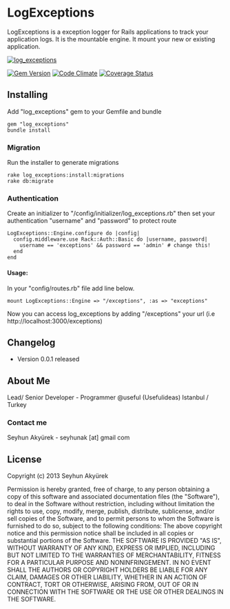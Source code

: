 # LogExceptions
LogExceptions is a exception logger for Rails applications to track your application logs. It is the mountable engine. It mount your new or existing application.

[![log_exceptions](http://i.imgur.com/JoAxHW5.jpg)][log_exceptions]


[![Gem Version](https://badge.fury.io/rb/log_exceptions.png)][gem]
[![Code Climate](https://codeclimate.com/github/seyhunak/log_exceptions.png)][codeclimate]
[![Coverage Status](https://coveralls.io/repos/seyhunak/log_exceptions/badge.png?branch=master)][coveralls]

[log_exceptions]: https://rubygems.org/gems/log_exceptions
[gem]: https://rubygems.org/gems/log_exceptions
[codeclimate]: https://codeclimate.com/github/seyhunak/log_exceptions
[coveralls]: https://coveralls.io/r/seyhunak/log_exceptions

## Installing

Add "log_exceptions" gem to your Gemfile and bundle

    gem "log_exceptions"
    bundle install

### Migration

Run the installer to generate migrations

    rake log_exceptions:install:migrations
    rake db:migrate

### Authentication

Create an initializer to "/config/initializer/log_exceptions.rb" then set your  authentication "username" and "password" to protect route

    LogExceptions::Engine.configure do |config|
      config.middleware.use Rack::Auth::Basic do |username, password|
        username == 'exceptions' && password == 'admin' # change this!
      end
    end

#### Usage:

In your "config/routes.rb" file add line below.

    mount LogExceptions::Engine => "/exceptions", :as => "exceptions"

Now you can access log_exceptions by adding "/exceptions" your url (i.e http://localhost:3000/exceptions)



## Changelog
   - Version 0.0.1 released


## About Me
Lead/ Senior Developer - Programmer @useful (Usefulideas) Istanbul / Turkey

### Contact me
Seyhun Akyürek - seyhunak [at] gmail com


## License
Copyright (c) 2013 Seyhun Akyürek

Permission is hereby granted, free of charge, to any person obtaining a copy of this software and associated documentation files (the "Software"), to deal in the Software without restriction, including without limitation the rights to use, copy, modify, merge, publish, distribute, sublicense, and/or sell copies of the Software, and to permit persons to whom the Software is furnished to do so, subject to the following conditions:
The above copyright notice and this permission notice shall be included in all copies or substantial portions of the Software.
THE SOFTWARE IS PROVIDED "AS IS", WITHOUT WARRANTY OF ANY KIND, EXPRESS OR IMPLIED, INCLUDING BUT NOT LIMITED TO THE WARRANTIES OF MERCHANTABILITY, FITNESS FOR A PARTICULAR PURPOSE AND NONINFRINGEMENT. IN NO EVENT SHALL THE AUTHORS OR COPYRIGHT HOLDERS BE LIABLE FOR ANY CLAIM, DAMAGES OR OTHER LIABILITY, WHETHER IN AN ACTION OF CONTRACT, TORT OR OTHERWISE, ARISING FROM, OUT OF OR IN CONNECTION WITH THE SOFTWARE OR THE USE OR OTHER DEALINGS IN THE SOFTWARE.